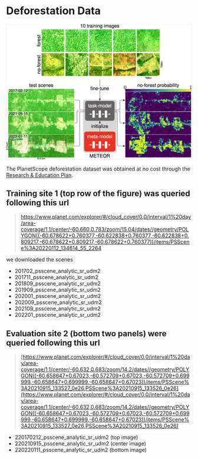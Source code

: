 # Deforestation Data

<img src=deforestfigure.png>

The PlanetScope deforestation dataset was obtained at no cost through the [Research & Education Plan](https://www.planet.com/markets/education-and-research).

## Training site 1 (top row of the figure) was queried following this url

> [https://www.planet.com/explorer/#/cloud_cover/0,0/interval/1%20day/area-coverage/1,1/center/-60.660,0.783/zoom/15.04/dates//geometry/POLYGON((-60.678622+0.760377,-60.622838+0.760377,-60.622838+0.809217,-60.678622+0.809217,-60.678622+0.760377))/items/PSScene%3A20220112_134614_55_2264
](https://www.planet.com/explorer/#/cloud_cover/0,0/interval/1%20day/area-coverage/1,1/center/-60.660,0.783/zoom/15.04/dates//geometry/POLYGON((-60.678622+0.760377,-60.622838+0.760377,-60.622838+0.809217,-60.678622+0.809217,-60.678622+0.760377))/items/PSScene%3A20220112_134614_55_2264
)

we downloaded the scenes
* 201702_psscene_analytic_sr_udm2
* 201711_psscene_analytic_sr_udm2
* 201809_psscene_analytic_sr_udm2
* 201909_psscene_analytic_sr_udm2
* 202001_psscene_analytic_sr_udm2
* 202009_psscene_analytic_sr_udm2
* 202109_psscene_analytic_sr_udm2
* 202201_psscene_analytic_sr_udm2

## Evaluation site 2 (bottom two panels) were queried following this url

> [https://www.planet.com/explorer/#/cloud_cover/0,0/interval/1%20day/area-coverage/1,1/center/-60.632,0.683/zoom/14.2/dates//geometry/POLYGON((-60.658647+0.67023,-60.572709+0.67023,-60.572709+0.699999,-60.658647+0.699999,-60.658647+0.67023))/items/PSScene%3A20210915_133527_0e26,PSScene%3A20210915_133526_0e26](https://www.planet.com/explorer/#/cloud_cover/0,0/interval/1%20day/area-coverage/1,1/center/-60.632,0.683/zoom/14.2/dates//geometry/POLYGON((-60.658647+0.67023,-60.572709+0.67023,-60.572709+0.699999,-60.658647+0.699999,-60.658647+0.67023))/items/PSScene%3A20210915_133527_0e26,PSScene%3A20210915_133526_0e26)

* 220170212_psscene_analytic_sr_udm2 (top image)
* 220210915_psscene_analytic_sr_udm2 (center image)
* 220220111_psscene_analytic_sr_udm2 (bottom image)
